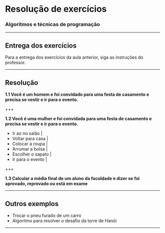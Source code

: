 # Resolução de exercícios
### Algoritmos e técnicas de programação

---

## Entrega dos exercícios

Para a entrega dos exercícios da aula anterior, siga as instruções do professor.

---

## Resolução

**1.1 Você é um homem e foi convidado para uma festa de casamento e precisa se vestir e ir para o evento.**

+++

**1.2 Você é uma mulher e foi convidada para uma festa de casamento e precisa se vestir e ir para o evento.**

- Ir ao no salão |
- Voltar para casa |
- Colocar a roupa |
- Arrumar a bolsa |
- Escolher o sapato |
- Ir para o evento |

+++

**1.3 Calcular a média final de um aluno da faculdade e dizer se foi aprovado, reprovado ou está em exame**

---

## Outros exemplos

- Trocar o pneu furado de um carro
- Algoritmo para resolver o desafio da torre de Hanói

---
